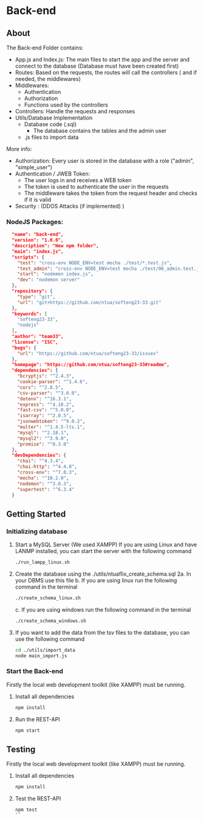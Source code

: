 # Back-end

## About

The Back-end Folder contains:
  - App.js and Index.js: The main files to start the app and the server and connect to the database (Database must have been created first)
  - Routes: Based on the requests, the routes will call the controllers ( and if needed, the middlewares) 
  - Middlewares: 
    - Authentication
    - Authorization
    - Functions used by the controllers 
  - Controllers: Handle the requests and responses
  - Utils/Database Implementation
    - Database code (.sql)
      - The database contains the tables and the admin user
    - .js files to import data 

More info:
  - Authorization: Every user is stored in the database with a role ("admin", "simple_user")
  - Authentication / JWEB Token: 
    - The user logs in and receives a WEB token
    - The token is used to authenticate the user in the requests
    - The middleware takes the token from the request header and checks if it is valid
  - Security : (DDOS Attacks (if implemented) )
  

### NodeJS Packages:
```json
  "name": "back-end",
  "version": "1.0.0",
  "description": "New npm folder",
  "main": "index.js",
  "scripts": {
    "test": "cross-env NODE_ENV=test mocha ./test/*.test.js",
    "test_admin": "cross-env NODE_ENV=test mocha ./test/06_admin.test.js",
    "start": "nodemon index.js",
    "dev": "nodemon server"
  },
  "repository": {
    "type": "git",
    "url": "git+https://github.com/ntua/softeng23-33.git"
  },
  "keywords": [
    "softeng23-33",
    "nodejs"
  ],
  "author": "team33",
  "license": "ISC",
  "bugs": {
    "url": "https://github.com/ntua/softeng23-33/issues"
  },
  "homepage": "https://github.com/ntua/softeng23-33#readme",
  "dependencies": {
    "bcryptjs": "^2.4.3",
    "cookie-parser": "^1.4.6",
    "cors": "^2.8.5",
    "csv-parser": "^3.0.0",
    "dotenv": "^16.3.1",
    "express": "^4.18.2",
    "fast-csv": "^5.0.0",
    "isarray": "^2.0.5",
    "jsonwebtoken": "^9.0.2",
    "multer": "^1.4.5-lts.1",
    "mysql": "^2.18.1",
    "mysql2": "^3.9.0",
    "promise": "^8.3.0"
  },
  "devDependencies": {
    "chai": "^4.3.4",
    "chai-http": "^4.4.0",
    "cross-env": "^7.0.3",
    "mocha": "^10.2.0",
    "nodemon": "^3.0.3",
    "supertest": "^6.3.4"
  }
```


## Getting Started

### Initializing database
1. Start a MySQL Server (We used XAMPP)
    If you are using Linux and have LANMP installed, you can start the server with the following command
    ```sh
    ./run_lampp_linux.sh
    ```
2. Create the database using the ./utils/ntuaflix_create_schema.sql
   2a. In your DBMS use this file 
    b. If you are using linux run the following command in the terminal
    ```sh
    ./create_schema_linux.sh
    ``` 
    c. If you are using windows run the following command in the terminal
    ```sh
    ./create_schema_windows.sh
    ```
3. If you want to add the data from the tsv files to the database, you can use the following command
    ```sh
    cd ./utils/import_data
    node main_import.js
    ```

### Start the Back-end
Firstly the local web development toolkit (like XAMPP) must be running. 
1. Install all dependencies
   ```sh
   npm install 
   ```
2. Run the REST-API
   ```sh
   npm start 
   ```

## Testing
Firstly the local web development toolkit (like XAMPP) must be running. 
1. Install all dependencies
   ```sh
   npm install 
   ```
2. Test the REST-API
   ```sh
   npm test 
   ``

